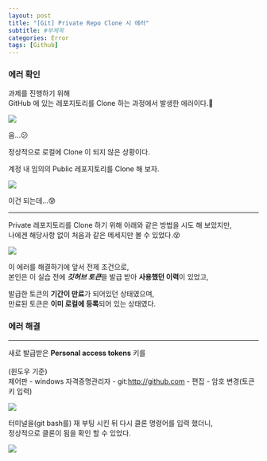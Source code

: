 ```yaml
---
layout: post
title: "[Git] Private Repo Clone 시 에러"
subtitle: #부제목
categories: Error
tags: [Github]
---
```


### 에러 확인

과제를 진행하기 위해<br>
GitHub 에 있는 레포지토리를 Clone 하는 과정에서 발생한 에러이다.💫

![](https://img1.daumcdn.net/thumb/R1280x0/?scode=mtistory2&fname=https%3A%2F%2Fblog.kakaocdn.net%2Fdn%2Fn6hmg%2FbtrYTp7UC5O%2FV1I2k1EmPaKy4Lb0TVSqBk%2Fimg.png)

음...😕

정상적으로 로컬에 Clone 이 되지 않은 상황이다.

계정 내 임의의 Public 레포지토리를 Clone 해 보자.

![](https://img1.daumcdn.net/thumb/R1280x0/?scode=mtistory2&fname=https%3A%2F%2Fblog.kakaocdn.net%2Fdn%2FbweRP9%2FbtrYTpz5iN1%2FlzNhF1ZY0NKMG3wNRW7aj0%2Fimg.png)

이건 되는데...😰

---

Private 레포지토리를 Clone 하기 위해 아래와 같은 방법을 시도 해 보았지만,<br>
나에겐 해당사항 없이 처음과 같은 메세지만 볼 수 있었다.😵

![](https://img1.daumcdn.net/thumb/R1280x0/?scode=mtistory2&fname=https%3A%2F%2Fblog.kakaocdn.net%2Fdn%2FLDTzA%2FbtrYQRSvt1o%2F3RDtkwbsUlyUOKCV4gxQzK%2Fimg.png)

이 에러를 해결하기에 앞서 전제 조건으로,<br>
본인은 이 실습 전에 ***깃허브 토큰***을 발급 받아 **사용했던 이력**이 있었고,<br>

발급한 토큰의 **기간이 만료**가 되어있던 상태였으며,<br>
만료된 토큰은 **이미 로컬에 등록**되어 있는 상태였다.

### 에러 해결
---

새로 발급받은 **Personal access tokens** 키를<br>
<br>
(윈도우 기준)<br>
제어판 - windows 자격증명관리자 - git:http://github.com - 편집 - 암호 변경(토큰 키 입력)

![](https://img1.daumcdn.net/thumb/R1280x0/?scode=mtistory2&fname=https%3A%2F%2Fblog.kakaocdn.net%2Fdn%2Fch90Kv%2FbtrYRRc9czG%2FYtF80fw6Nm3hlDldGmUiR0%2Fimg.png)

터미널을(git bash를) 재 부팅 시킨 뒤 다시 클론 명령어를 입력 했더니,<br>
정상적으로 클론이 됨을 확인 할 수 있었다.

![](https://img1.daumcdn.net/thumb/R1280x0/?scode=mtistory2&fname=https%3A%2F%2Fblog.kakaocdn.net%2Fdn%2FzBu0K%2FbtrYUuOqGWE%2F012Fx76hbwikR0S8rcE0x1%2Fimg.png)